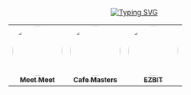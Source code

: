 <div align='center'> 

<a href="https://git.io/typing-svg"><img src="https://readme-typing-svg.demolab.com?font=Alkatra&pause=1000&color=0FF7BC&center=true&vCenter=true&lines=Bruhhh..+cooool" alt="Typing SVG" /></a>

<!--[![Hits](https://hits.seeyoufarm.com/api/count/incr/badge.svg?url=https%3A%2F%2Fgithub.com%2Fgjbae1212%2Fhit-counter&count_bg=%23387BF1&title_bg=%23F1C224&icon=&icon_color=%23000000&title=GitHub+Hits%21&edge_flat=false)](https://hits.seeyoufarm.com)-->

<table>
  <tbody>
    <tr>
      <td align="center">
        <a href="https://meet-meet-psi.vercel.app/" target="_blank" rel="noopener 
          noreferrer">
          <img src="https://github.com/user-attachments/assets/145ec3ae-2d78-4217-b823-6c546401d5d5" width="100px;" alt="" style='border-radius:50%'/><br />
          <sub>
            <b>Meet Meet</b>
          </sub>
        </a><br />
      </td>
      <td align="center">
        <a href="https://app.cafe-masters.co/" target="_blank" rel="noopener
         noreferrer">
          <img src="https://github.com/user-attachments/assets/f86618a0-26f1-4f6c-9f7f-c6ad49429018" width="100px;" alt="" style='border-radius:50%'/><br />
          <sub>
            <b>Cafe Masters</b>
          </sub>
        </a><br />
      </td>
       <td align="center">
        <a href="https://ezbit.vercel.app/" target="_blank" rel="noopener
         noreferrer">
          <img src="https://github.com/user-attachments/assets/bd58dcc9-8d91-4364-980d-e578aa8c2b18" width="100px;" alt="" style='border-radius:50%'/><br />
          <sub>
            <b>EZBIT</b>
          </sub>
        </a><br />
      </td>
    </tr>
  </tbody>
</table>
</div>

